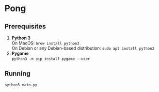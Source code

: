 # Pong

## Prerequisites

1. **Python 3**  
On MacOS: `brew install python3`  
On Debian or any Debian-based distribution: `sudo apt install python3`
2. **Pygame**  
`python3 -m pip install pygame --user`

## Running

`python3 main.py`